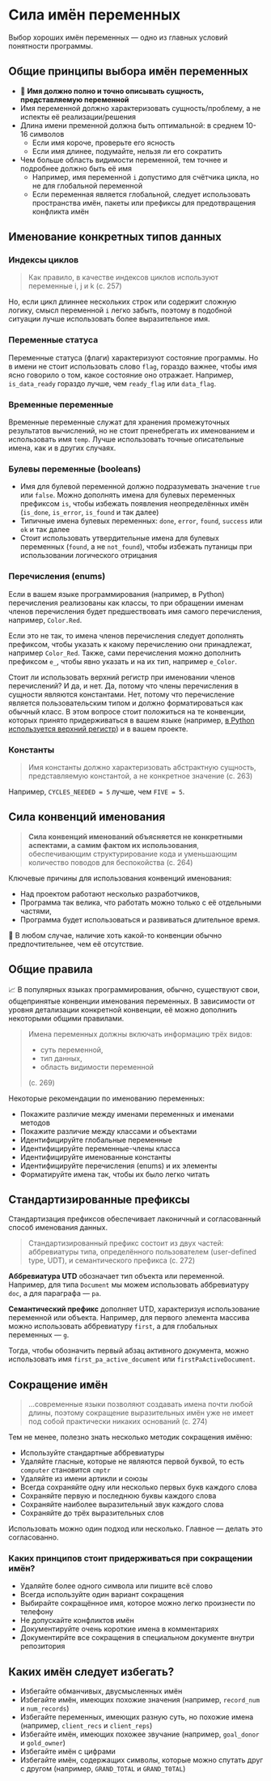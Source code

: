 # Сила имён переменных

Выбор хороших имён переменных — одно из главных условий понятности программы.

## Общие принципы выбора имён переменных

- 💊 **Имя должно полно и точно описывать сущность, представляемую переменной**
- Имя переменной должно характеризовать сущность/проблему, а не испекты её реализации/решения
- Длина имени пременной должна быть оптимальной: в среднем 10-16 символов
  - Если имя короче, проверьте его ясность
  - Если имя длинее, подумайте, нельзя ли его сократить
- Чем больше область видимости переменной, тем точнее и подробнее должно быть её имя
  - Например, имя переменной `i` допустимо для счётчика цикла, но не для глобальной переменной
  - Если переменная является глобальной, следует использовать пространства имён, пакеты или префиксы для предотвращения конфликта имён

## Именование конкретных типов данных

### Индексы циклов

> Как правило, в качестве индексов циклов используют переменные i, j и k (с. 257)

Но, если цикл длиннее нескольких строк или содержит сложную логику, смысл переменной `i` легко забыть, поэтому в подобной ситуации лучше использовать более выразительное имя.

### Переменные статуса

Переменные статуса (флаги) характеризуют состояние программы. Но в имени не стоит использовать слово `flag`, гораздо важнее, чтобы имя ясно говорило о том, какое состояние оно отражает. Например, `is_data_ready` гораздо лучше, чем `ready_flag` или `data_flag`.

### Временные переменные

Временные переменные служат для хранения промежуточных результатов вычислений, но не стоит пренебрегать их именованием и использовать имя `temp`. Лучше использовать точные описательные имена, как и в других случаях.

### Булевы переменные (booleans)

- Имя для булевой переменной должно подразумевать значение `true` или `false`. Можно дополнять имена для булевых переменных префиксом `is`, чтобы избежать появления неопределённых имён (`is_done`, `is_error`, `is_found` и так далее)
- Типичные имена булевых переменных: `done`, `error`, `found`, `success` или `ok` и так далее
- Стоит использовать утвердительные имена для булевых переменных (`found`, а не `not_found`), чтобы избежать путаницы при использовании логического отрицания

### Перечисления (enums)

Если в вашем языке программирования (например, в Python) перечисления реализованы как классы, то при обращении именам членов перечисления будет предшествовать имя самого перечисления, например, `Color.Red`.

Если это не так, то имена членов перечисления следует дополнять префиксом, чтобы указать к какому перечислению они принадлежат, например `Color_Red`. Также, сами перечисления можно дополнить префиксом `e_`, чтобы явно указать и на их тип, например `e_Color`.

Стоит ли использовать верхний регистр при именовании членов перечислений? И да, и нет. Да, потому что члены перечисления в сущности являются константами. Нет, потому что перечисление является пользовательским типом и должно форматироваться как обычный класс. В этом вопросе стоит положиться на те конвенции, которых принято придерживаться в вашем языке (например, [в Python используется верхний регистр](https://docs.python.org/3/library/enum.html#creating-an-enum)) и в вашем проекте.

### Константы

> Имя константы должно характеризовать абстрактную сущность, представляемую константой, а не конкретное значение (с. 263)

Например, `CYCLES_NEEDED = 5` лучше, чем `FIVE = 5`.

## Сила конвенций именования

> **Сила конвенций именований объясняется не конкретными аспектами, а самим фактом их использования**, обеспечивающим структурирование кода и уменьшающим количество поводов для беспокойства (с. 264)

Ключевые причины для использования конвенций именования:

- Над проектом работают несколько разработчиков,
- Программа так велика, что работать можно только с её отдельными частями,
- Программа будет использоваться и развиваться длительное время.

📝 В любом случае, наличие хоть какой-то конвенции обычно предпочтительнее, чем её отсутствие.

## Общие правила

📈 В популярных языках программирования, обычно, существуют свои, общепринятые конвенции именования переменных. В зависимости от уровня детализации конкретной конвенции, её можно дополнить некоторыми общими правилами.

> Имена переменных должны включать информацию трёх видов:
>
> - суть переменной,
> - тип данных,
> - область видимости переменной
>
> (с. 269)

Некоторые рекомендации по именованию переменных:

- Покажите различие между именами переменных и именами методов
- Покажите различие между классами и объектами
- Идентифицируйте глобальные переменные
- Идентифицируйте переменные-члены класса
- Идентифицируйте именованные константы
- Идентифицируйте перечисления (enums) и их элементы
- Форматируйте имена так, чтобы их было легко читать

## Стандартизированные префиксы

Стандартизация префиксов обеспечивает лаконичный и согласованный способ именования данных.

> Стандартизированный префикс состоит из двух частей: аббревиатуры типа, определённого пользователем (user-defined type, UDT), и семантического префикса (с. 272)

**Аббревиатура UTD** обозначает тип объекта или переменной. Например, для типа `Document` мы можем использовать аббревиатуру `doc`, а для параграфа — `pa`.

**Семантический префикс** дополняет UTD, характеризуя использование переменной или объекта. Например, для первого элемента массива можно использовать аббревиатуру `first`, а для глобальных переменных — `g`.

Тогда, чтобы обозначить первый абзац активного документа, можно использовать имя `first_pa_active_document` или `firstPaActiveDocument`.

## Сокращение имён

> ...современные языки позволяют создавать имена почти любой длины, поэтому сокращение выразительных имён уже не имеет под собой практически никаких оснований (с. 274)

Тем не менее, полезно знать несколько методик сокращения имёню:

- Используйте стандартные аббревиатуры
- Удаляйте гласные, которые не являются первой буквой, то есть `computer` становится `cmptr`
- Удаляйте из имени артикли и союзы
- Всегда сохраняйте одну или несколько первых букв каждого слова
- Сохраняйте первую и последнюю буквы каждого слова
- Сохраняйте наиболее выразительный звук каждого слова
- Сохраняйте до трёх выразительных слов

Использовать можно один подход или несколько. Главное — делать это согласованно.

### Каких принципов стоит придерживаться при сокращении имён?

- Удаляйте более одного символа или пишите всё слово
- Всегда используйте один вариант сокращения
- Выбирайте сокращённое имя, которое можно легко произнести по телефону
- Не допускайте конфликтов имён
- Документируйте очень короткие имена в комментариях
- Документирйте все сокращения в специальном документе внутри репозитория

## Каких имён следует избегать?

- Избегайте обманчивых, двусмысленных имён
- Избегайте имён, имеющих похожие значения (например, `record_num` и `num_records`)
- Избегайте переменных, имеющих разную суть, но похожие имена (например, `client_recs` и `client_reps`)
- Избегайте имён, имеющих похожее звучание (например, `goal_donor` и `gold_owner`)
- Избегайте имён с цифрами
- Избегайте имён, содержащих символы, которые можно спутать друг с другом (например, `GRAND_TOTAL` и `GRAND_T0TAL`)
